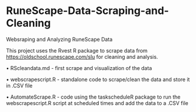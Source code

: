 # RuneScape-Data-Scraping-and-Cleaning
Websraping and Analyzing RuneScape Data

This project uses the Rvest R package to scrape data from https://oldschool.runescape.com/slu for cleaning and analysis.

•	RScleandata.md - first scrape and visualization of the data

•	webscrapescript.R - standalone code to scrape/clean the data and store it in .CSV file

•	AutomateScrape.R - code using the taskscheduleR package to run the webscrapescript.R script at scheduled times and add the data to a .CSV file
